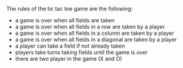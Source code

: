 The rules of the tic tac toe game are the following:

* a game is over when all fields are taken
* a game is over when all fields in a row are taken by a player
* a game is over when all fields in a column are taken by a player
* a game is over when all fields in a diagonal are taken by a player
* a player can take a field if not already taken
* players take turns taking fields until the game is over
* there are two player in the game (X and O)